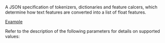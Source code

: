 
A JSON specification of tokenizers, dictionaries and feature calcers, which determine how text features are converted into a list of float features.

[Example](../../../references/text-processing__specification-example.md)

Refer to the description of the following parameters for details on supported values:
